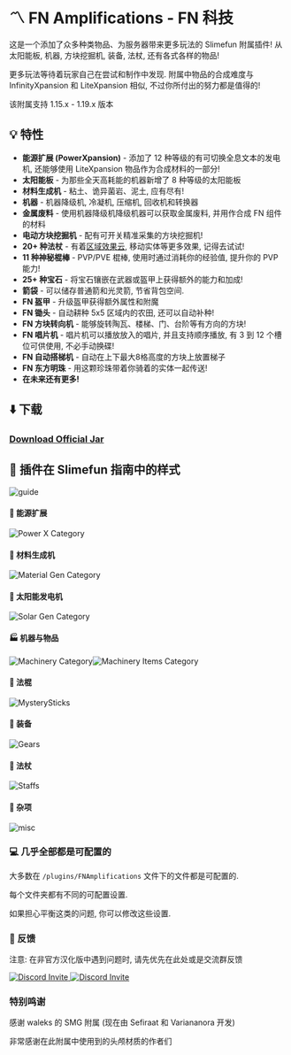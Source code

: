 # :part_alternation_mark: FN Amplifications - FN 科技

这是一个添加了众多种类物品、为服务器带来更多玩法的 Slimefun 附属插件! 从太阳能板, 机器, 方块挖掘机, 装备, 法杖, 还有各式各样的物品!

更多玩法等待着玩家自己在尝试和制作中发现. 附属中物品的合成难度与 InfinityXpansion 和 LiteXpansion 相似, 不过你所付出的努力都是值得的!

该附属支持 1.15.x - 1.19.x 版本

## :bulb: 特性

- **能源扩展 (PowerXpansion)** - 添加了 12 种等级的有可切换全息文本的发电机, 还能够使用 LiteXpansion 物品作为合成材料的一部分!
- **太阳能板** - 为那些全天高耗能的机器新增了 8 种等级的太阳能板
- **材料生成机** - 粘土、诡异菌岩、泥土, 应有尽有!
- **机器** - 机器降级机, 冷凝机, 压缩机, 回收机和转换器
- **金属废料** - 使用机器降级机降级机器可以获取金属废料, 并用作合成 FN 组件的材料
- **电动方块挖掘机** - 配有可开关精准采集的方块挖掘机!
- **20+ 种法杖** - 有着[区域效果云](https://wiki.biligame.com/mc/%E6%BB%9E%E7%95%99%E8%8D%AF%E6%B0%B4#%E5%8C%BA%E5%9F%9F%E6%95%88%E6%9E%9C%E4%BA%91), 移动实体等更多效果, 记得去试试!
- **11 种神秘棍棒** - PVP/PVE 棍棒, 使用时通过消耗你的经验值, 提升你的 PVP 能力!
- **25+ 种宝石** - 将宝石镶嵌在武器或盔甲上获得额外的能力和加成!
- **箭袋** - 可以储存普通箭和光灵箭, 节省背包空间.
- **FN 盔甲** - 升级盔甲获得额外属性和附魔
- **FN 锄头** - 自动耕种 5x5 区域内的农田, 还可以自动补种!
- **FN 方块转向机** - 能够旋转陶瓦、楼梯、门、台阶等有方向的方块!
- **FN 唱片机** - 唱片机可以播放放入的唱片, 并且支持顺序播放, 有 3 到 12 个槽位可供使用, 不必手动换碟!
- **FN 自动搭梯机** - 自动在上下最大8格高度的方块上放置梯子
- **FN 东方明珠** - 用这颗珍珠带着你骑着的实体一起传送!
- **在未来还有更多!**

## :arrow_down: 下载

### [Download Official Jar](https://thebusybiscuit.github.io/builds/FN-FAL113/FN-FAL-s-Amplifications/main)

[](https://thebusybiscuit.github.io/builds/FN-FAL113/FN-FAL-s-Amplifications/main)

## :blue_book: 插件在 Slimefun 指南中的样式

![guide](https://user-images.githubusercontent.com/88238718/136697193-5c52d89f-2f01-40e6-b5b7-6f730a17bbd0.png)

#### :battery: 能源扩展

![Power X Category](https://user-images.githubusercontent.com/88238718/138582193-9c6f145c-d096-4f36-94bf-0807a1420309.png)

#### :white_square_button: 材料生成机

![Material Gen Category](https://user-images.githubusercontent.com/88238718/138582194-5403216c-0527-43b1-ab34-aabdb6f6170b.png)

#### :high_brightness: 太阳能发电机

![Solar Gen Category](https://user-images.githubusercontent.com/88238718/138582197-a6e44e59-a21d-461a-a154-5bb294030782.png)

#### :factory: 机器与物品

![Machinery Category](https://user-images.githubusercontent.com/88238718/138582199-7b18befb-dfd6-42b7-8962-e538a1535b41.png)![Machinery Items Category](https://user-images.githubusercontent.com/88238718/138582200-9995884a-39a5-406f-9f55-598698e3c767.png)

#### :sparkler: 法棍

![MysterySticks](https://user-images.githubusercontent.com/88238718/145703147-d8c55904-81d4-4509-9eb6-af84ca038ae4.png)

#### :tshirt: 装备

![Gears](https://user-images.githubusercontent.com/88238718/149249881-995fd862-7971-4f9a-86a5-aed4cbdc3f82.png)

#### :oden: 法杖

![Staffs](https://user-images.githubusercontent.com/88238718/149249876-445bfb07-f378-4653-af96-df7a556790de.png)

#### :gift: 杂项

![misc](https://user-images.githubusercontent.com/88238718/149249878-fb5b21fb-1059-4fd0-a1bd-23ef6b6d2e6b.png)

### :computer: 几乎全部都是可配置的

大多数在 ```/plugins/FNAmplifications``` 文件下的文件都是可配置的.

每个文件夹都有不同的可配置设置.

如果担心平衡这类的问题, 你可以修改这些设置.

### :running: 反馈

注意: 在非官方汉化版中遇到问题时, 请先优先在此处或是交流群反馈

<p>
  <a href="https://discord.gg/slimefun">
    <img src="https://discordapp.com/api/guilds/565557184348422174/widget.png?style=banner3" alt="Discord Invite"/>
  </a>
  <a href="https://discord.gg/SqD3gg5SAU">
    <img src="https://discordapp.com/api/guilds/809178621424041997/widget.png?style=banner3" alt="Discord Invite"/>
  </a>
</p>

### 特别鸣谢

感谢 waleks 的 SMG 附属 (现在由 Sefiraat 和 Variananora 开发)

非常感谢在此附属中使用到的头颅材质的作者们